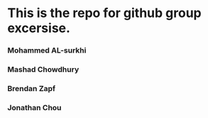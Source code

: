 # This is the repo for github group excersise.
### Mohammed AL-surkhi
### Mashad Chowdhury
### Brendan Zapf
### Jonathan Chou

